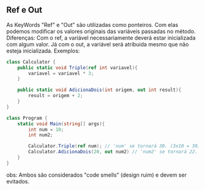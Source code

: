 ## Ref e Out
  
  As KeyWords "Ref" e "Out" são utilizadas como ponteiros. Com elas podemos modificar os valores originais das variáveis passadas no método.
  Diferenças: Com o ref, a variável necessariamente deverá estar inicializada com algum valor. Já com o out, a variável será atribuida mesmo que não esteja inicializada.
  Exemplos:
  ```csharp
  class Calculator {
      public static void Triple(ref int variavel){
          variavel = variavel * 3;
      }

      public static void AdicionaDois(int origem, out int result){
          result = origem + 2;
      }
  }

  class Program {
      static void Main(string[] args){
          int num = 10;
          int num2;

          Calculator.Triple(ref num); // 'num' se tornará 30. (3x10 = 30)
          Calculator.AdicionaDois(20, out num2) // 'num2' se tornará 22. (20 + 2 = 22)
      }
  }

```
obs: Ambos são considerados "code smells" (design ruim) e devem ser evitados.
